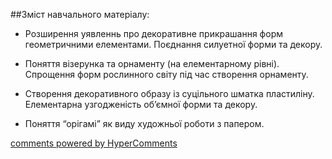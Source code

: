 <div id="hypercomments_widget" class="js-hypercomments-widget invisible"></div>

##Зміст навчального матеріалу:

*	Розширення уявленнь про декоративне прикрашання форм геометричними елементами. Поєднання силуетної форми та декору.

*	Поняття візерунка та орнаменту (на елементарному рівні). Спрощення форм рослинного світу під час створення орнаменту.

*	Створення декоративного образу із суцільного шматка пластиліну. Елементарна узгодженість об’ємної форми та декору.

*	Поняття “орігамі” як виду художньої роботи з папером.


<div class="js-hypercomments-container">
    <a href="http://hypercomments.com" class="hc-link" title="comments widget">comments powered by HyperComments</a>
</div>